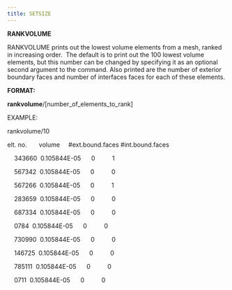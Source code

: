 ```yaml
---
title: SETSIZE
---
```


 **RANKVOLUME**

  RANKVOLUME prints out the lowest volume elements from a mesh, ranked
  in increasing order.  The default is to print out the 100 lowest
  volume elements, but this number can be changed by specifying it as
  an optional second argument to the command. Also printed are the
  number of exterior boundary faces and number of interfaces faces for
  each of these elements.

**FORMAT:**

**rankvolume**/[number\_of\_elements\_to\_rank]

EXAMPLE:

rankvolume/10

elt. no.       volume     
#ext.bound.faces 
#int.bound.faces

    343660  0.105844E-05      0          1

    567342  0.105844E-05      0          0

    567266  0.105844E-05      0          1

    283659  0.105844E-05      0          0

    687334  0.105844E-05      0          0

    0784  0.105844E-05      0          0

    730990  0.105844E-05      0          0

    146725  0.105844E-05      0          0

    785111  0.105844E-05      0          0

    0711  0.105844E-05      0          0
